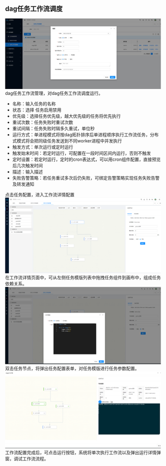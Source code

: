 dag任务工作流调度
----
![输入图片说明](https://raw.githubusercontent.com/xuwei95/ezdata_press/master/images/dag.png?raw=true "在这里输入图片标题")
dag任务工作流管理，对dag任务工作流调度运行。
- 名称：输入任务的名称
- 状态：选择 任务启用禁用
- 优先级：选择任务优先级，越大优先级的任务将优先执行
- 重试次数：任务失败时重试次数
- 重试间隔：任务失败时隔多久重试，单位秒
- 运行方式：单进程模式将按dag拓扑排序后单进程顺序执行工作流任务，分布式模式将会把同级任务发送到不同worker进程中并发执行
- 触发方式：单次运行或定时运行
- 触发始末时间：若定时运行，可配置在一段时间区间内运行，否则不触发
- 定时设置：若定时运行，定时的cron表达式，可以用cron组件配置，直接预览后几次触发时间
- 描述：输入描述
- 失败告警策略：若任务重试多次后仍失败，可绑定告警策略实现任务失败告警及转发通知  

点击任务配置，进入工作流详情配置
![输入图片说明](https://raw.githubusercontent.com/xuwei95/ezdata_press/master/images/dag_detail.png?raw=true "在这里输入图片标题")
在工作流详情页面中，可从左侧任务模版列表中拖拽任务组件到画布中，组成任务依赖关系。  
![输入图片说明](https://raw.githubusercontent.com/xuwei95/ezdata_press/master/images/dag_task_edit.png?raw=true "在这里输入图片标题")
双击任务节点，将弹出任务配置表单，对任务模版进行任务参数配置。  
![输入图片说明](https://raw.githubusercontent.com/xuwei95/ezdata_press/master/images/dag_run.png?raw=true "在这里输入图片标题")
工作流配置完成后，可点击运行按钮，系统将单次执行工作流以及弹出运行详情弹窗，调试工作流流程。

